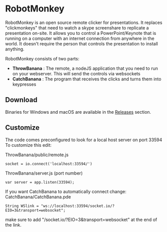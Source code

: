 # RobotMonkey

RobotMonkey is an open source remote clicker for presentations.
It replaces "clickmonkeys" that need to watch a skype screenshare to replicate a presentation on-site.
It allows you to control a PowerPoint/Keynote that is running on a computer with an internet connection from anywhere in the world.
It doesn't require the person that controls the presentation to install anything.

RobotMonkey consists of two parts:
- **ThrowBanana** : The remote, a nodeJS application that you need to run on your webserver. This will send the controls via websockets
- **CatchBanana** : The program that receives the clicks and turns them into keypresses

## Download
Binaries for Windows and macOS are available in the [Releases](https://github.com/WyzzyMoon/RobotMonkey/releases) section.

## Customize
The code comes preconfigured to look for a local host server on port 33594
To customize this edit:

ThrowBanana/public/remote.js
```
socket = io.connect('localhost:33594/')
```

ThrowBanana/server.js (port number)
```
var server = app.listen(33594);
```

If you want CatchBanana to automatically connect change:
CatchBanana/CatchBanana.pde
```
String WSlink = "ws://localhost:33594/socket.io/?EIO=3&transport=websocket";
```
make sure to add "/socket.io/?EIO=3&transport=websocket" at the end of the link.
